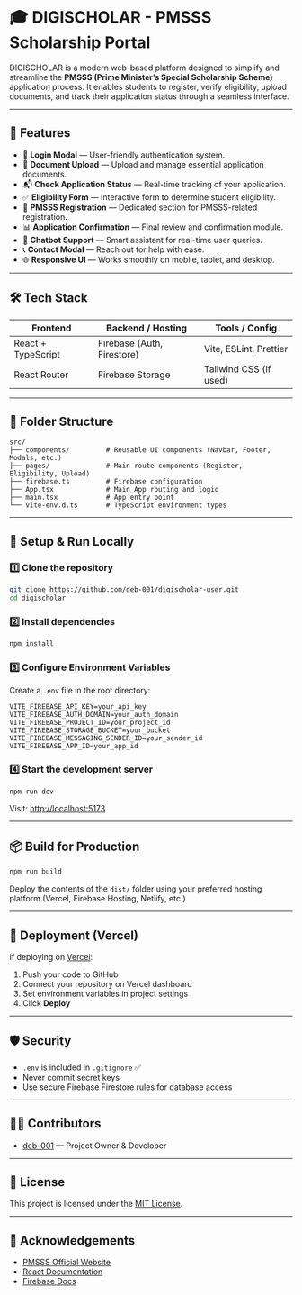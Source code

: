 # 🎓 DIGISCHOLAR - PMSSS Scholarship Portal

DIGISCHOLAR is a modern web-based platform designed to simplify and streamline the **PMSSS (Prime Minister’s Special Scholarship Scheme)** application process. It enables students to register, verify eligibility, upload documents, and track their application status through a seamless interface.

---

## 🚀 Features

- 🔐 **Login Modal** — User-friendly authentication system.
- 📄 **Document Upload** — Upload and manage essential application documents.
- 📬 **Check Application Status** — Real-time tracking of your application.
- ✅ **Eligibility Form** — Interactive form to determine student eligibility.
- 📝 **PMSSS Registration** — Dedicated section for PMSSS-related registration.
- 📊 **Application Confirmation** — Final review and confirmation module.
- 🤖 **Chatbot Support** — Smart assistant for real-time user queries.
- 📞 **Contact Modal** — Reach out for help with ease.
- 🌐 **Responsive UI** — Works smoothly on mobile, tablet, and desktop.

---

## 🛠️ Tech Stack

| Frontend           | Backend / Hosting          | Tools / Config       |
|--------------------|----------------------------|-----------------------|
| React + TypeScript | Firebase (Auth, Firestore) | Vite, ESLint, Prettier|
| React Router       | Firebase Storage           | Tailwind CSS (if used)|

---

## 📁 Folder Structure

```
src/
├── components/         # Reusable UI components (Navbar, Footer, Modals, etc.)
├── pages/              # Main route components (Register, Eligibility, Upload)
├── firebase.ts         # Firebase configuration
├── App.tsx             # Main App routing and logic
├── main.tsx            # App entry point
└── vite-env.d.ts       # TypeScript environment types
```

---

## 🧪 Setup & Run Locally

### 1️⃣ Clone the repository

```bash
git clone https://github.com/deb-001/digischolar-user.git
cd digischolar
```

### 2️⃣ Install dependencies

```bash
npm install
```

### 3️⃣ Configure Environment Variables

Create a `.env` file in the root directory:

```env
VITE_FIREBASE_API_KEY=your_api_key
VITE_FIREBASE_AUTH_DOMAIN=your_auth_domain
VITE_FIREBASE_PROJECT_ID=your_project_id
VITE_FIREBASE_STORAGE_BUCKET=your_bucket
VITE_FIREBASE_MESSAGING_SENDER_ID=your_sender_id
VITE_FIREBASE_APP_ID=your_app_id
```

### 4️⃣ Start the development server

```bash
npm run dev
```

Visit: [http://localhost:5173](http://localhost:5173)

---

## 📦 Build for Production

```bash
npm run build
```

Deploy the contents of the `dist/` folder using your preferred hosting platform (Vercel, Firebase Hosting, Netlify, etc.)

---

## 🚀 Deployment (Vercel)

If deploying on [Vercel](https://vercel.com):

1. Push your code to GitHub
2. Connect your repository on Vercel dashboard
3. Set environment variables in project settings
4. Click **Deploy**

---

## 🛡️ Security

- `.env` is included in `.gitignore` ✅
- Never commit secret keys
- Use secure Firebase Firestore rules for database access

---

## 🙋‍♂️ Contributors

- [deb-001](https://github.com/deb-001) — Project Owner & Developer

---

## 📄 License

This project is licensed under the [MIT License](LICENSE).

---

## 📌 Acknowledgements

- [PMSSS Official Website](https://www.aicte-india.org/bureaus/jk)
- [React Documentation](https://reactjs.org/)
- [Firebase Docs](https://firebase.google.com/docs)
